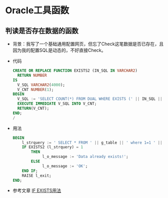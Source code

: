 # Oracle工具函数

## 判读是否存在数据的函数

- 背景：我写了一个基础通用配置网页，但忘了Check这笔数据是否已存在，且因为我的配置SQL是动态的，不好直接Check。

- 代码

  ```sql
  CREATE OR REPLACE FUNCTION EXISTS2 (IN_SQL IN VARCHAR2)
    RETURN NUMBER
  IS
    V_SQL VARCHAR2(4000);
    V_CNT NUMBER(1);
  BEGIN
    V_SQL := 'SELECT COUNT(*) FROM DUAL WHERE EXISTS (' || IN_SQL || ')';
    EXECUTE IMMEDIATE V_SQL INTO V_CNT;
    RETURN(V_CNT);
  END;
  /
  ```

- 用法

  ```sql
  BEGIN
      l_strquery := ' SELECT * FROM ' || g_table || ' where 1=1 ' || g_where;
      IF EXISTS2 (l_strquery) = 1
          THEN
               l_o_message := 'Data already exists!';
          ELSE
               l_o_message := 'OK';
      END IF;
      RAISE l_exit;
  END;
  ```

-   参考文章 [IF EXISTS用法](https://blog.csdn.net/weixin_43347659/article/details/107377389)

